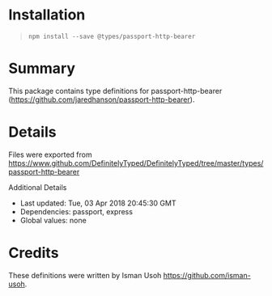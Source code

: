 # Installation
> `npm install --save @types/passport-http-bearer`

# Summary
This package contains type definitions for passport-http-bearer (https://github.com/jaredhanson/passport-http-bearer).

# Details
Files were exported from https://www.github.com/DefinitelyTyped/DefinitelyTyped/tree/master/types/passport-http-bearer

Additional Details
 * Last updated: Tue, 03 Apr 2018 20:45:30 GMT
 * Dependencies: passport, express
 * Global values: none

# Credits
These definitions were written by Isman Usoh <https://github.com/isman-usoh>.
